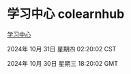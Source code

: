 # 学习中心 colearnhub
[学习中心](http://219.139.197.74:56308/colearnhub/)

2024年 10月 31日 星期四 02:20:02 CST

2024年 10月 30日 星期三 18:20:02 GMT
